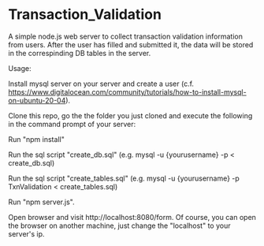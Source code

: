 # Transaction_Validation
A simple node.js web server to collect transaction validation information from users. After the user has filled and submitted it, the data will be stored in the correspinding DB tables in the server.

Usage:

Install mysql server on your server and create a user (c.f. https://www.digitalocean.com/community/tutorials/how-to-install-mysql-on-ubuntu-20-04).

Clone this repo, go the the folder you just cloned and execute the following in the command prompt of your server:

Run "npm install"

Run the sql script "create_db.sql" (e.g. mysql -u {yourusername} -p < create_db.sql)

Run the sql script "create_tables.sql" (e.g. mysql -u {yourusername} -p TxnValidation < create_tables.sql)

Run "npm server.js". 

Open browser and visit http://localhost:8080/form. Of course, you can open the browser on another machine, just change the "localhost" to your server's ip.
